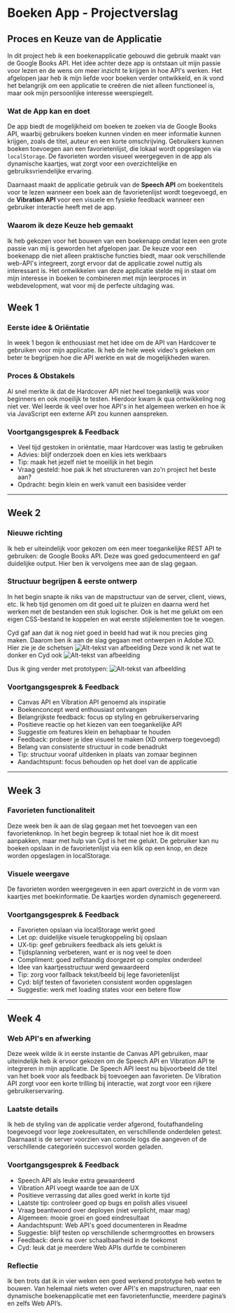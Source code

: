 # Boeken App - Projectverslag

## Proces en Keuze van de Applicatie

In dit project heb ik een boekenapplicatie gebouwd die gebruik maakt van de Google Books API. Het idee achter deze app is ontstaan uit mijn passie voor lezen en de wens om meer inzicht te krijgen in hoe API's werken. Het afgelopen jaar heb ik mijn liefde voor boeken verder ontwikkeld, en ik vond het belangrijk om een applicatie te creëren die niet alleen functioneel is, maar ook mijn persoonlijke interesse weerspiegelt.

### Wat de App kan en doet
De app biedt de mogelijkheid om boeken te zoeken via de Google Books API, waarbij gebruikers boeken kunnen vinden en meer informatie kunnen krijgen, zoals de titel, auteur en een korte omschrijving. Gebruikers kunnen boeken toevoegen aan een favorietenlijst, die lokaal wordt opgeslagen via `localStorage`. De favorieten worden visueel weergegeven in de app als dynamische kaartjes, wat zorgt voor een overzichtelijke en gebruiksvriendelijke ervaring. 

Daarnaast maakt de applicatie gebruik van de **Speech API** om boekentitels voor te lezen wanneer een boek aan de favorietenlijst wordt toegevoegd, en de **Vibration API** voor een visuele en fysieke feedback wanneer een gebruiker interactie heeft met de app. 

### Waarom ik deze Keuze heb gemaakt
Ik heb gekozen voor het bouwen van een boekenapp omdat lezen een grote passie van mij is geworden het afgelopen jaar. De keuze voor een boekenapp die niet alleen praktische functies biedt, maar ook verschillende web-API's integreert, zorgt ervoor dat de applicatie zowel nuttig als interessant is. Het ontwikkelen van deze applicatie stelde mij in staat om mijn interesse in boeken te combineren met mijn leerproces in webdevelopment, wat voor mij de perfecte uitdaging was.


## Week 1

### Eerste idee & Oriëntatie
In week 1 begon ik enthousiast met het idee om de API van Hardcover te gebruiken voor mijn applicatie. Ik heb de hele week video's gekeken om beter te begrijpen hoe die API werkte en wat de mogelijkheden waren.

### Proces & Obstakels
Al snel merkte ik dat de Hardcover API niet heel toegankelijk was voor beginners en ook moeilijk te testen. Hierdoor kwam ik qua ontwikkeling nog niet ver. Wel leerde ik veel over hoe API's in het algemeen werken en hoe ik via JavaScript een externe API zou kunnen aanspreken.

### Voortgangsgesprek & Feedback
- Veel tijd gestoken in oriëntatie, maar Hardcover was lastig te gebruiken
- Advies: blijf onderzoek doen en kies iets werkbaars
- Tip: maak het jezelf niet te moeilijk in het begin
- Vraag gesteld: hoe pak ik het structureren van zo'n project het beste aan?
- Opdracht: begin klein en werk vanuit een basisidee verder

---

## Week 2

### Nieuwe richting
Ik heb er uiteindelijk voor gekozen om een meer toegankelijke REST API te gebruiken: de Google Books API. Deze was goed gedocumenteerd en gaf duidelijke output. Hier ben ik vervolgens mee aan de slag gegaan.

### Structuur begrijpen & eerste ontwerp
In het begin snapte ik niks van de mapstructuur van de server, client, views, etc. Ik heb tijd genomen om dit goed uit te pluizen en daarna werd het werken met de bestanden een stuk logischer. Ook is het me gelukt om een eigen CSS-bestand te koppelen en wat eerste stijlelementen toe te voegen.

Cyd gaf aan dat ik nog niet goed in beeld had wat ik nou precies ging maken. Daarom ben ik aan de slag gegaan met ontwerpen in Adobe XD. Hier zie je de schetsen ![Alt-tekst van afbeelding](./client/images/schetsen.JPG)
Deze vond ik net wat te donker en Cyd ook
![Alt-tekst van afbeelding](./client/images/prototype1.png)

Dus ik ging verder met prototypen:
![Alt-tekst van afbeelding](./client/images/prototype2.png) 


### Voortgangsgesprek & Feedback
- Canvas API en Vibration API genoemd als inspiratie
- Boekenconcept werd enthousiast ontvangen
- Belangrijkste feedback: focus op styling en gebruikerservaring
- Positieve reactie op het kiezen van een toegankelijke API
- Suggestie om features klein en behapbaar te houden
- Feedback: probeer je idee visueel te maken (XD ontwerp toegevoegd)
- Belang van consistente structuur in code benadrukt
- Tip: structuur vooraf uitdenken in plaats van zomaar beginnen
- Aandachtspunt: focus behouden op het doel van de applicatie

---

## Week 3

### Favorieten functionaliteit
Deze week ben ik aan de slag gegaan met het toevoegen van een favorietenknop. In het begin begreep ik totaal niet hoe ik dit moest aanpakken, maar met hulp van Cyd is het me gelukt. De gebruiker kan nu boeken opslaan in de favorietenlijst via een klik op een knop, en deze worden opgeslagen in localStorage.

### Visuele weergave
De favorieten worden weergegeven in een apart overzicht in de vorm van kaartjes met boekinformatie. De kaartjes worden dynamisch gegenereerd.

### Voortgangsgesprek & Feedback
- Favorieten opslaan via localStorage werkt goed
- Let op: duidelijke visuele terugkoppeling bij opslaan
- UX-tip: geef gebruikers feedback als iets gelukt is
- Tijdsplanning verbeteren, want er is nog veel te doen
- Compliment: goed zelfstandig doorgezet op complex onderdeel
- Idee van kaartjesstructuur werd gewaardeerd
- Tip: zorg voor fallback tekst/beeld bij lege favorietenlijst
- Cyd: blijf testen of favorieten consistent worden opgeslagen
- Suggestie: werk met loading states voor een betere flow

---

## Week 4

### Web API's en afwerking
Deze week wilde ik in eerste instantie de Canvas API gebruiken, maar uiteindelijk heb ik ervoor gekozen om de Speech API en Vibration API te integreren in mijn applicatie. De Speech API leest nu bijvoorbeeld de titel van het boek voor als feedback bij toevoegen aan favorieten. De Vibration API zorgt voor een korte trilling bij interactie, wat zorgt voor een rijkere gebruikerservaring.

### Laatste details
Ik heb de styling van de applicatie verder afgerond, foutafhandeling toegevoegd voor lege zoekresultaten, en verschillende onderdelen getest. Daarnaast is de server voorzien van console logs die aangeven of de verschillende categorieën succesvol worden geladen.

### Voortgangsgesprek & Feedback
- Speech API als leuke extra gewaardeerd
- Vibration API voegt waarde toe aan de UX
- Positieve verrassing dat alles goed werkt in korte tijd
- Laatste tip: controleer goed op bugs en polish alles visueel
- Vraag beantwoord over deployen (niet verplicht, maar mag)
- Algemeen: mooie groei en goed eindresultaat
- Aandachtspunt: Web API's goed documenteren in Readme
- Suggestie: blijf testen op verschillende schermgroottes en browsers
- Feedback: denk na over schaalbaarheid in de toekomst
- Cyd: leuk dat je meerdere Web APIs durfde te combineren

### Reflectie
Ik ben trots dat ik in vier weken een goed werkend prototype heb weten te bouwen. Van helemaal niets weten over API's en mapstructuren, naar een dynamische boekenapplicatie met een favorietenfunctie, meerdere pagina’s en zelfs Web API’s.
